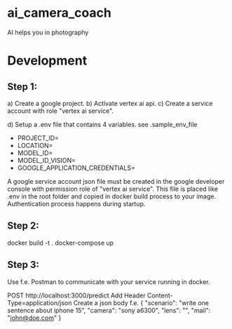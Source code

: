 # ai_camera_coach
AI helps you in photography

# Development

## Step 1:
a) Create a google project.
b) Activate vertex ai api.
c) Create a service account with role "vertex ai service".

d) Setup a .env file that contains 4 variables. see .sample_env_file
- PROJECT_ID=<your google project id>
- LOCATION=<model location like europe-west3>
- MODEL_ID=<modelId like gemini-1.0-pro>
- MODEL_ID_VISION=<modelId gemini-1.0-pro-vision-001>
- GOOGLE_APPLICATION_CREDENTIALS=<name of your service account file>

A google service account json file must be created in the google developer console with permission role of "vertex ai service".
This file is placed like .env in the root folder and copied in docker build process to your image.
Authentication process happens during startup.

## Step 2:
docker build -t <your image name> .
docker-compose up

## Step 3:
Use f.e. Postman to communicate with your service running in docker.

POST http://localhost:3000/predict
Add Header Content-Type=application/json
Create a json body f.e.
{
  "scenario": "write one sentence about iphone 15",
  "camera": "sony a6300",
  "lens": "",
  "mail": "john@doe.com"
}